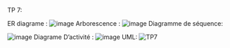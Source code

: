 TP 7:

ER diagrame :
![image](https://github.com/Nareff/portfolio/assets/157124764/39263beb-97fe-4b51-a4ff-b9d376e62c60)
Arborescence :
 ![image](https://github.com/Nareff/portfolio/assets/157124764/3ad22f51-fb74-4a8e-9586-69bfd3909261)
 Diagramme de séquence:

![image](https://github.com/Nareff/portfolio/assets/157124764/ed99fc2b-f806-42d6-b97f-715566955796)
Diagrame D’activité :
 ![image](https://github.com/Nareff/portfolio/assets/157124764/93b05649-f221-4c70-8e49-a552334137d8)
 UML:
![TP7](https://github.com/Nareff/Class-web/assets/157124764/ce765909-73c7-40b8-b97e-c52a6fb3612b)
